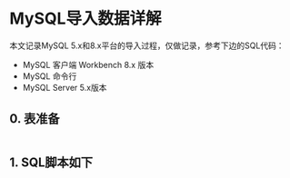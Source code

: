 # MySQL导入数据详解

本文记录MySQL 5.x和8.x平台的导入过程，仅做记录，参考下边的SQL代码：

* MySQL 客户端 Workbench 8.x 版本
* MySQL 命令行
* MySQL Server 5.x版本

## 0. 表准备

```sql

```

## 1. SQL脚本如下

```sql

```




